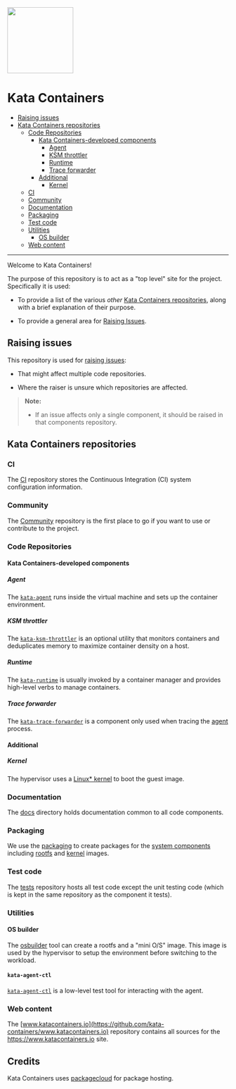 <img src="https://www.openstack.org/assets/kata/kata-vertical-on-white.png" width="150">

# Kata Containers

* [Raising issues](#raising-issues)
* [Kata Containers repositories](#kata-containers-repositories)
    * [Code Repositories](#code-repositories)
        * [Kata Containers-developed components](#kata-containers-developed-components)
            * [Agent](#agent)
            * [KSM throttler](#ksm-throttler)
            * [Runtime](#runtime)
            * [Trace forwarder](#trace-forwarder)
        * [Additional](#additional)
            * [Kernel](#kernel)
    * [CI](#ci)
    * [Community](#community)
    * [Documentation](#documentation)
    * [Packaging](#packaging)
    * [Test code](#test-code)
    * [Utilities](#utilities)
        * [OS builder](#os-builder)
    * [Web content](#web-content)

---

Welcome to Kata Containers!

The purpose of this repository is to act as a "top level" site for the project. Specifically it is used:

- To provide a list of the various *other* [Kata Containers repositories](#kata-containers-repositories),
  along with a brief explanation of their purpose.

- To provide a general area for [Raising Issues](#raising-issues).

## Raising issues

This repository is used for [raising
issues](https://github.com/kata-containers/kata-containers/issues/new):

- That might affect multiple code repositories.

- Where the raiser is unsure which repositories are affected.

> **Note:**
> 
> - If an issue affects only a single component, it should be raised in that
>   components repository.

## Kata Containers repositories

### CI

The [CI](https://github.com/kata-containers/ci) repository stores the Continuous
Integration (CI) system configuration information.

### Community

The [Community](https://github.com/kata-containers/community) repository is
the first place to go if you want to use or contribute to the project.

### Code Repositories

#### Kata Containers-developed components

##### Agent

The [`kata-agent`](src/agent/README.md) runs inside the
virtual machine and sets up the container environment.

##### KSM throttler

The [`kata-ksm-throttler`](https://github.com/kata-containers/ksm-throttler)
is an optional utility that monitors containers and deduplicates memory to
maximize container density on a host.

##### Runtime

The [`kata-runtime`](src/runtime/README.md) is usually
invoked by a container manager and provides high-level verbs to manage
containers.

##### Trace forwarder

The [`kata-trace-forwarder`](src/trace-forwarder) is a component only used
when tracing the [agent](#agent) process.

#### Additional

##### Kernel

The hypervisor uses a [Linux\* kernel](https://github.com/kata-containers/linux) to boot the guest image.

### Documentation

The [docs](docs/README.md) directory holds documentation common to all code components.

### Packaging

We use the [packaging](tools/packaging/README.md) to create packages for the [system
components](#kata-containers-developed-components) including
[rootfs](#os-builder) and [kernel](#kernel) images.

### Test code

The [tests](https://github.com/kata-containers/tests) repository hosts all
test code except the unit testing code (which is kept in the same repository
as the component it tests).

### Utilities

#### OS builder

The [osbuilder](tools/osbuilder/README.md) tool can create
a rootfs and a "mini O/S" image. This image is used by the hypervisor to setup
the environment before switching to the workload.

#### `kata-agent-ctl`

[`kata-agent-ctl`](tools/agent-ctl) is a low-level test tool for
interacting with the agent.

### Web content

The
[www.katacontainers.io](https://github.com/kata-containers/www.katacontainers.io)
repository contains all sources for the https://www.katacontainers.io site.

## Credits

Kata Containers uses [packagecloud](https://packagecloud.io) for package
hosting.
